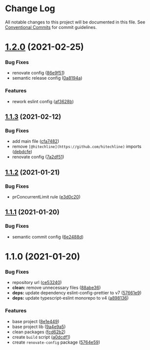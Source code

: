 # Change Log

All notable changes to this project will be documented in this file.
See [Conventional Commits](https://conventionalcommits.org) for commit guidelines.

# [1.2.0](https://github.com/hitechline/development/compare/v1.1.4...v1.2.0) (2021-02-25)


### Bug Fixes

* renovate config ([86e9f51](https://github.com/hitechline/development/commit/86e9f512c10923411bebf5872cfc1544213a1399))
* semantic release config ([0a8194a](https://github.com/hitechline/development/commit/0a8194a1ee3706bc7da20c48bc01b5a58d81b1c9))


### Features

* rework eslint config ([af3628b](https://github.com/hitechline/development/commit/af3628b83adb7982a821cf1722d9f6adccdea689))





## [1.1.3](https://github.com/hitechline/development/compare/v1.1.2...v1.1.3) (2021-02-12)


### Bug Fixes

* add main file ([cfa7482](https://github.com/hitechline/development/commit/cfa7482155a8f5c2326da9e1bf7005d460b9cf0a))
* remove `[@hitechline](https://github.com/hitechline)` imports ([debdcfe](https://github.com/hitechline/development/commit/debdcfedfa066d94a4d5609963bf149c2268bee9))
* renovate config ([7a2df51](https://github.com/hitechline/development/commit/7a2df512b36a08d853d41aa7ec633cc69fb72da6))





## [1.1.2](https://github.com/hitechline/development/compare/v1.1.1...v1.1.2) (2021-01-21)


### Bug Fixes

* prConcurrentLimit rule ([e3d0c20](https://github.com/hitechline/development/commit/e3d0c2017082b98f8cf959eec336b2b0c27a227f))





## [1.1.1](https://github.com/hitechline/development/compare/v1.1.0...v1.1.1) (2021-01-20)


### Bug Fixes

* semantic commit config ([6e2488d](https://github.com/hitechline/development/commit/6e2488dcf6fabab1821f4ffafad314a0eceb0677))





# 1.1.0 (2021-01-20)


### Bug Fixes

* repository url ([ce53240](https://github.com/hitechline/development/commit/ce53240989b9c810153bddcf1dfb4a89ac1c8fec))
* **clean:** remove unnecessary files ([88abe36](https://github.com/hitechline/development/commit/88abe3686422ff270e44bcf4e6639fdb29cd603d))
* **deps:** update dependency eslint-config-prettier to v7 ([57661e9](https://github.com/hitechline/development/commit/57661e982d576e4ef4acab05f904ea741c8164c5))
* **deps:** update typescript-eslint monorepo to v4 ([a898136](https://github.com/hitechline/development/commit/a8981363c6603c737d2a7f06ee5a5dcee5f6563d))


### Features

* base project ([8e1e449](https://github.com/hitechline/development/commit/8e1e44961bfdde296581d33be2272e41e46744be))
* base project lib ([9a4e9a5](https://github.com/hitechline/development/commit/9a4e9a55b53d313341992bd03cef71f4cf7ba48d))
* clean packages ([fcd62b2](https://github.com/hitechline/development/commit/fcd62b26617409e36b11fbb5cb32e7c54be3d0db))
* create `build` script ([a0dcdf1](https://github.com/hitechline/development/commit/a0dcdf103be3818c70d6e70cffb0addfef44da3a))
* create `renovate-config` package ([5764e59](https://github.com/hitechline/development/commit/5764e59c3c6126547b416c0b07d0c0ae7a73cf5d))
